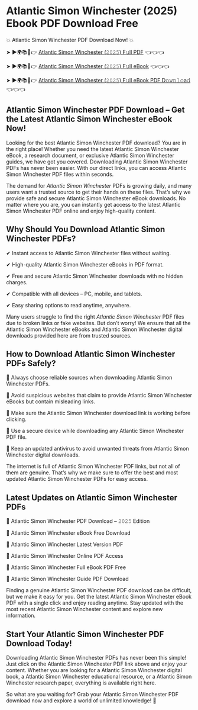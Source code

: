 # Atlantic Simon Winchester (2025) Ebook PDF Download Free

💥 Atlantic Simon Winchester PDF Download Now! 💥

➤ ►🌍📚📱👉 [Atlantic Simon Winchester (𝟸𝟶𝟸𝟻) F𝚞ll PDF](https://getpdf.xyz/atlantic-simon-winchester) 👈👈👈


➤ ►🌍📚📱👉 [Atlantic Simon Winchester (𝟸𝟶𝟸𝟻) F𝚞ll eBook](https://getpdf.xyz/atlantic-simon-winchester) 👈👈👈


➤ ►🌍📚📱👉 [Atlantic Simon Winchester (𝟸𝟶𝟸𝟻) F𝚞ll eBook PDF D𝚘𝚠𝚗𝚕𝚘a𝚍](https://getpdf.xyz/atlantic-simon-winchester) 👈👈👈


## Atlantic Simon Winchester PDF Download – Get the Latest Atlantic Simon Winchester eBook Now!

Looking for the best Atlantic Simon Winchester PDF download? You are in the right place! Whether you need the latest Atlantic Simon Winchester eBook, a research document, or exclusive Atlantic Simon Winchester guides, we have got you covered. Downloading Atlantic Simon Winchester PDFs has never been easier. With our direct links, you can access Atlantic Simon Winchester PDF files within seconds.

The demand for *Atlantic Simon Winchester* PDFs is growing daily, and many users want a trusted source to get their hands on these files. That’s why we provide safe and secure Atlantic Simon Winchester eBook downloads. No matter where you are, you can instantly get access to the latest Atlantic Simon Winchester PDF online and enjoy high-quality content.

## Why Should You Download Atlantic Simon Winchester PDFs?

✔ Instant access to Atlantic Simon Winchester files without waiting.

✔ High-quality Atlantic Simon Winchester eBooks in PDF format.

✔ Free and secure Atlantic Simon Winchester downloads with no hidden charges.

✔ Compatible with all devices – PC, mobile, and tablets.

✔ Easy sharing options to read anytime, anywhere.

Many users struggle to find the right *Atlantic Simon Winchester* PDF files due to broken links or fake websites. But don’t worry! We ensure that all the Atlantic Simon Winchester eBooks and Atlantic Simon Winchester digital downloads provided here are from trusted sources.

## How to Download Atlantic Simon Winchester PDFs Safely?

📌 Always choose reliable sources when downloading Atlantic Simon Winchester PDFs.

📌 Avoid suspicious websites that claim to provide Atlantic Simon Winchester eBooks but contain misleading links.

📌 Make sure the Atlantic Simon Winchester download link is working before clicking.

📌 Use a secure device while downloading any Atlantic Simon Winchester PDF file.

📌 Keep an updated antivirus to avoid unwanted threats from Atlantic Simon Winchester digital downloads.

The internet is full of Atlantic Simon Winchester PDF links, but not all of them are genuine. That’s why we make sure to offer the best and most updated Atlantic Simon Winchester PDFs for easy access.

## Latest Updates on Atlantic Simon Winchester PDFs

🔹 Atlantic Simon Winchester PDF Download – 𝟸𝟶𝟸𝟻 Edition

🔹 Atlantic Simon Winchester eBook Free Download

🔹 Atlantic Simon Winchester Latest Version PDF

🔹 Atlantic Simon Winchester Online PDF Access

🔹 Atlantic Simon Winchester Full eBook PDF Free

🔹 Atlantic Simon Winchester Guide PDF Download

Finding a genuine Atlantic Simon Winchester PDF download can be difficult, but we make it easy for you. Get the latest Atlantic Simon Winchester eBook PDF with a single click and enjoy reading anytime. Stay updated with the most recent Atlantic Simon Winchester content and explore new information.

## Start Your Atlantic Simon Winchester PDF Download Today!

Downloading Atlantic Simon Winchester PDFs has never been this simple! Just click on the Atlantic Simon Winchester PDF link above and enjoy your content. Whether you are looking for a Atlantic Simon Winchester digital book, a Atlantic Simon Winchester educational resource, or a Atlantic Simon Winchester research paper, everything is available right here.

So what are you waiting for? Grab your Atlantic Simon Winchester PDF download now and explore a world of unlimited knowledge! 🚀